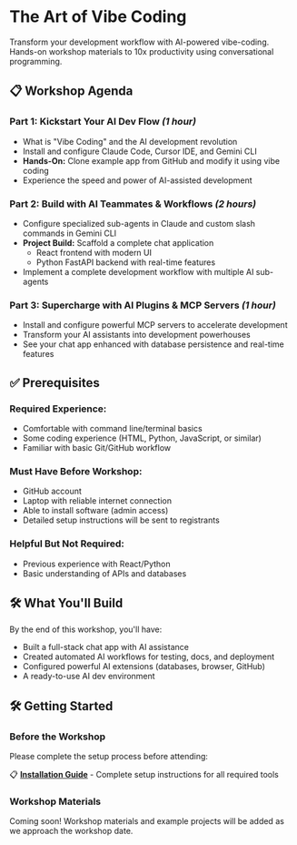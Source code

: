 # The Art of Vibe Coding

Transform your development workflow with AI-powered vibe-coding. Hands-on workshop materials to 10x productivity using conversational programming.

## 📋 Workshop Agenda

### Part 1: Kickstart Your AI Dev Flow *(1 hour)*
- What is "Vibe Coding" and the AI development revolution
- Install and configure Claude Code, Cursor IDE, and Gemini CLI
- **Hands-On:** Clone example app from GitHub and modify it using vibe coding
- Experience the speed and power of AI-assisted development

### Part 2: Build with AI Teammates & Workflows *(2 hours)*
- Configure specialized sub-agents in Claude and custom slash commands in Gemini CLI
- **Project Build:** Scaffold a complete chat application
  - React frontend with modern UI
  - Python FastAPI backend with real-time features
- Implement a complete development workflow with multiple AI sub-agents

### Part 3: Supercharge with AI Plugins & MCP Servers *(1 hour)*
- Install and configure powerful MCP servers to accelerate development
- Transform your AI assistants into development powerhouses
- See your chat app enhanced with database persistence and real-time features

## ✅ Prerequisites

### Required Experience:
- Comfortable with command line/terminal basics
- Some coding experience (HTML, Python, JavaScript, or similar)
- Familiar with basic Git/GitHub workflow

### Must Have Before Workshop:
- GitHub account
- Laptop with reliable internet connection
- Able to install software (admin access)
- Detailed setup instructions will be sent to registrants

### Helpful But Not Required:
- Previous experience with React/Python
- Basic understanding of APIs and databases

## 🛠️ What You'll Build

By the end of this workshop, you'll have:
- Built a full-stack chat app with AI assistance
- Created automated AI workflows for testing, docs, and deployment
- Configured powerful AI extensions (databases, browser, GitHub)
- A ready-to-use AI dev environment

## 🛠️ Getting Started

### Before the Workshop
Please complete the setup process before attending:

📋 **[Installation Guide](INSTALLATION.md)** - Complete setup instructions for all required tools

### Workshop Materials
Coming soon! Workshop materials and example projects will be added as we approach the workshop date.
